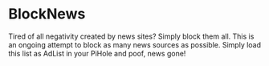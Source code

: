 # BlockNews

Tired of all negativity created by news sites? Simply block them all. This is an ongoing attempt to block as many news sources as possible. Simply load this list as AdList in your PiHole and poof, news gone! 
